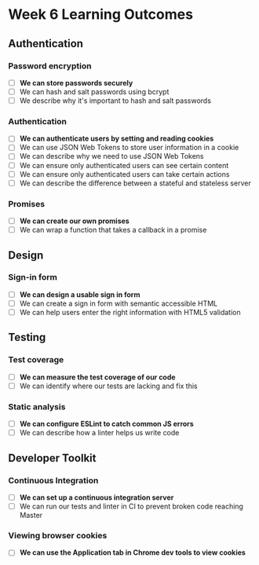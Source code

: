 # Week 6 Learning Outcomes

## Authentication

### Password encryption

- [ ] **We can store passwords securely**
- [ ] We can hash and salt passwords using bcrypt
- [ ] We describe why it's important to hash and salt passwords

### Authentication

- [ ] **We can authenticate users by setting and reading cookies**
- [ ] We can use JSON Web Tokens to store user information in a cookie
- [ ] We can describe why we need to use JSON Web Tokens
- [ ] We can ensure only authenticated users can see certain content
- [ ] We can ensure only authenticated users can take certain actions
- [ ] We can describe the difference between a stateful and stateless server

### Promises

- [ ] **We can create our own promises**
- [ ] We can wrap a function that takes a callback in a promise

## Design

### Sign-in form

- [ ] **We can design a usable sign in form**
- [ ] We can create a sign in form with semantic accessible HTML
- [ ] We can help users enter the right information with HTML5 validation

## Testing

### Test coverage

- [ ] **We can measure the test coverage of our code**
- [ ] We can identify where our tests are lacking and fix this

### Static analysis

- [ ] **We can configure ESLint to catch common JS errors**
- [ ] We can describe how a linter helps us write code

## Developer Toolkit

### Continuous Integration

- [ ] **We can set up a continuous integration server**
- [ ] We can run our tests and linter in CI to prevent broken code reaching Master

### Viewing browser cookies

- [ ] **We can use the Application tab in Chrome dev tools to view cookies**
